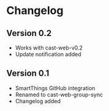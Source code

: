 # Changelog
## Version 0.2
- Works with cast-web-v0.2
- Update notification added
## Version 0.1
- SmartThings GitHub integration
- Renamed to cast-web-group-sync
- Changelog added